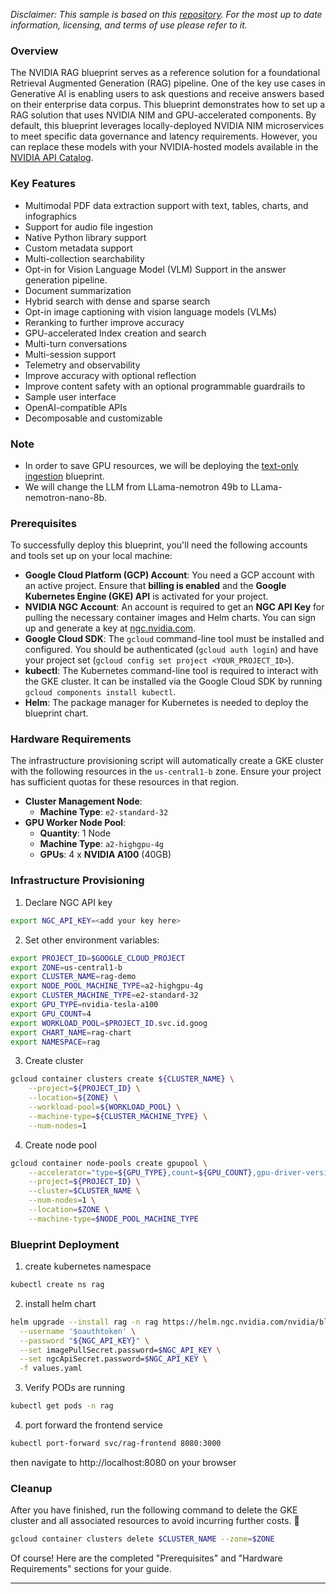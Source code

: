 
*Disclaimer: This sample is based on this [repository](https://github.com/NVIDIA-AI-Blueprints/rag). For the most up to date information, licensing, and terms of use please refer to it.*

### Overview

The NVIDIA RAG blueprint serves as a reference solution for a foundational Retrieval Augmented Generation (RAG) pipeline.
One of the key use cases in Generative AI is enabling users to ask questions and receive answers based on their enterprise data corpus.
This blueprint demonstrates how to set up a RAG solution that uses NVIDIA NIM and GPU-accelerated components.
By default, this blueprint leverages locally-deployed NVIDIA NIM microservices to meet specific data governance and latency requirements.
However, you can replace these models with your NVIDIA-hosted models available in the [NVIDIA API Catalog](https://build.nvidia.com).

### Key Features
- Multimodal PDF data extraction support with text, tables, charts, and infographics
- Support for audio file ingestion
- Native Python library support
- Custom metadata support
- Multi-collection searchability
- Opt-in for Vision Language Model (VLM) Support in the answer generation pipeline.
- Document summarization
- Hybrid search with dense and sparse search
- Opt-in image captioning with vision language models (VLMs)
- Reranking to further improve accuracy
- GPU-accelerated Index creation and search
- Multi-turn conversations
- Multi-session support
- Telemetry and observability
- Improve accuracy with optional reflection
- Improve content safety with an optional programmable guardrails to
- Sample user interface
- OpenAI-compatible APIs
- Decomposable and customizable

### Note 

- In order to save GPU resources, we will be deploying the [text-only ingestion](https://github.com/NVIDIA-AI-Blueprints/rag/blob/main/docs/text_only_ingest.md) blueprint.
- We will change the LLM from LLama-nemotron 49b to LLama-nemotron-nano-8b.

### Prerequisites

To successfully deploy this blueprint, you'll need the following accounts and tools set up on your local machine:

* **Google Cloud Platform (GCP) Account**: You need a GCP account with an active project. Ensure that **billing is enabled** and the **Google Kubernetes Engine (GKE) API** is activated for your project.
* **NVIDIA NGC Account**: An account is required to get an **NGC API Key** for pulling the necessary container images and Helm charts. You can sign up and generate a key at [ngc.nvidia.com](https://build.nvidia.com).
* **Google Cloud SDK**: The `gcloud` command-line tool must be installed and configured. You should be authenticated (`gcloud auth login`) and have your project set (`gcloud config set project <YOUR_PROJECT_ID>`).
* **kubectl**: The Kubernetes command-line tool is required to interact with the GKE cluster. It can be installed via the Google Cloud SDK by running `gcloud components install kubectl`.
* **Helm**: The package manager for Kubernetes is needed to deploy the blueprint chart.

### Hardware Requirements

The infrastructure provisioning script will automatically create a GKE cluster with the following resources in the `us-central1-b` zone. Ensure your project has sufficient quotas for these resources in that region.

* **Cluster Management Node**:
    * **Machine Type**: `e2-standard-32`
* **GPU Worker Node Pool**:
    * **Quantity**: 1 Node
    * **Machine Type**: `a2-highgpu-4g`
    * **GPUs**: 4 x **NVIDIA A100** (40GB)


### Infrastructure Provisioning

1. Declare NGC API key

```bash
export NGC_API_KEY=<add your key here>
```


2. Set other environment variables:

```bash
export PROJECT_ID=$GOOGLE_CLOUD_PROJECT 
export ZONE=us-central1-b
export CLUSTER_NAME=rag-demo 
export NODE_POOL_MACHINE_TYPE=a2-highgpu-4g
export CLUSTER_MACHINE_TYPE=e2-standard-32
export GPU_TYPE=nvidia-tesla-a100
export GPU_COUNT=4
export WORKLOAD_POOL=$PROJECT_ID.svc.id.goog
export CHART_NAME=rag-chart
export NAMESPACE=rag
```

3. Create cluster

```bash
gcloud container clusters create ${CLUSTER_NAME} \
    --project=${PROJECT_ID} \
    --location=${ZONE} \
    --workload-pool=${WORKLOAD_POOL} \
    --machine-type=${CLUSTER_MACHINE_TYPE} \
    --num-nodes=1
```

4. Create node pool

```bash
gcloud container node-pools create gpupool \
    --accelerator="type=${GPU_TYPE},count=${GPU_COUNT},gpu-driver-version=latest" \
    --project=${PROJECT_ID} \
    --cluster=$CLUSTER_NAME \
    --num-nodes=1 \
    --location=$ZONE \
    --machine-type=$NODE_POOL_MACHINE_TYPE
```

### Blueprint Deployment

1. create kubernetes namespace

```bash
kubectl create ns rag
```

2. install helm chart

```bash
helm upgrade --install rag -n rag https://helm.ngc.nvidia.com/nvidia/blueprint/charts/nvidia-blueprint-rag-v2.2.0.tgz \
  --username '$oauthtoken' \
  --password "${NGC_API_KEY}" \
  --set imagePullSecret.password=$NGC_API_KEY \
  --set ngcApiSecret.password=$NGC_API_KEY \
  -f values.yaml
  ```

3. Verify PODs are running 

```bash
kubectl get pods -n rag
```

4. port forward the frontend service

```bash
kubectl port-forward svc/rag-frontend 8080:3000
```

then navigate to http://localhost:8080 on your browser


### Cleanup

After you have finished, run the following command to delete the GKE cluster and all associated resources to avoid incurring further costs. 🧹

```bash
gcloud container clusters delete $CLUSTER_NAME --zone=$ZONE
```




Of course! Here are the completed "Prerequisites" and "Hardware Requirements" sections for your guide.

***




